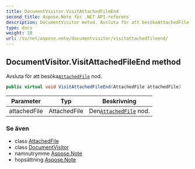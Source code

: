 ```yaml
---
title: DocumentVisitor.VisitAttachedFileEnd
second_title: Aspose.Note för .NET API-referens
description: DocumentVisitor metod. Avsluta för att besökaAttachedFile nod.
type: docs
weight: 10
url: /sv/net/aspose.note/documentvisitor/visitattachedfileend/
---
```

## DocumentVisitor.VisitAttachedFileEnd method

Avsluta för att besöka[`AttachedFile`](../../attachedfile/) nod.

```csharp
public virtual void VisitAttachedFileEnd(AttachedFile attachedFile)
```

| Parameter | Typ | Beskrivning |
| --- | --- | --- |
| attachedFile | AttachedFile | Den[`AttachedFile`](../../attachedfile/) nod. |

### Se även

* class [AttachedFile](../../attachedfile/)
* class [DocumentVisitor](../)
* namnutrymme [Aspose.Note](../../documentvisitor/)
* hopsättning [Aspose.Note](../../../)


